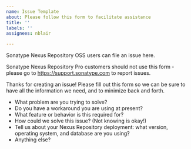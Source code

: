 ```yaml
---
name: Issue Template
about: Please follow this form to facilitate assistance
title: ''
labels: ''
assignees: nblair

---
```


Sonatype Nexus Repository OSS users can file an issue here.

Sonatype Nexus Repository Pro customers should not use this form - please go to https://support.sonatype.com to report issues.

Thanks for creating an issue! Please fill out this form so we can be sure to have all the information we need, and to minimize back and forth.

* What problem are you trying to solve?
* Do you have a workaround you are using at present?
* What feature or behavior is this required for?
* How could we solve this issue? (Not knowing is okay!)
* Tell us about your Nexus Repository deployment: what version, operating system, and database are you using?
* Anything else?
